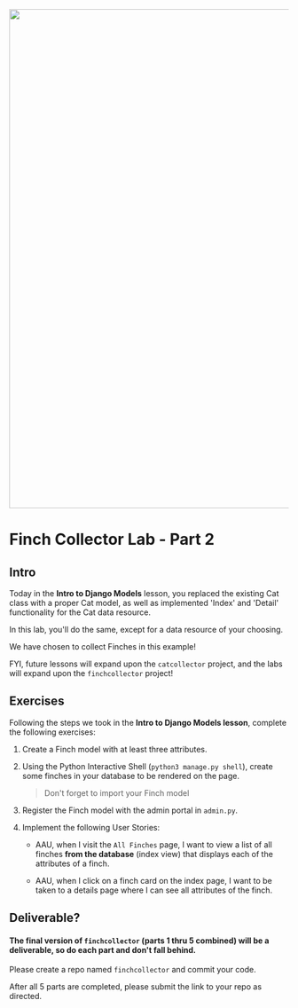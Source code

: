 <!-- {% raw %} -->
<img src="https://images.unsplash.com/photo-1600981806713-d141a32a4f7b" width="900">

# Finch Collector Lab - Part 2

## Intro

Today in the **Intro to Django Models** lesson, you replaced the existing Cat class with a proper Cat model, as well as implemented 'Index' and 'Detail' functionality for the Cat data resource.

In this lab, you'll do the same, except for a data resource of your choosing.

We have chosen to collect Finches in this example!

FYI, future lessons will expand upon the `catcollector` project, and the labs will expand upon the `finchcollector` project!


## Exercises

Following the steps we took in the **Intro to Django Models lesson**, complete the following exercises:

1. Create a Finch model with at least three attributes.

2. Using the Python Interactive Shell (`python3 manage.py shell`), create some finches in your database to be rendered on the page.

    > Don't forget to import your Finch model

3. Register the Finch model with the admin portal in `admin.py`.

4. Implement the following User Stories:
	- AAU, when I visit the `All Finches` page, I want to view a list of all finches **from the database** (index view) that displays each of the attributes of a finch.

	- AAU, when I click on a finch card on the index page, I want to be taken to a details page where I can see all attributes of the finch.



## Deliverable?

#### The final version of `finchcollector` (parts 1 thru 5 combined) will be a deliverable, so do each part and don't fall behind.

Please create a repo named `finchcollector` and commit your code.

After all 5 parts are completed, please submit the link to your repo as directed.
<!-- {% endraw %} -->
